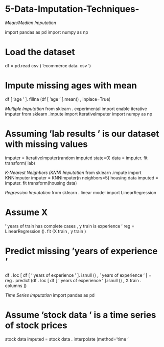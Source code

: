 # 5-Data-Imputation-Techniques-
*Mean/Median Imputation*

 import pandas as pd
 import numpy as np
 # Load the dataset
 df = pd.read
 csv ( ’ecommerce data. csv ’)
 # Impute missing ages with mean
 df [ ’age ’ ]. fillna (df [ ’age ’ ].mean() , inplace=True)

 *Multiple Imputation*
 from sklearn . experimental import enable iterative imputer
 from sklearn .impute import IterativeImputer
 import numpy as np
 # Assuming ’lab results ’ is our dataset with missing values
 imputer = IterativeImputer(random
 imputed
 state=0)
 data = imputer. fit transform( lab)

 *K-Nearest Neighbors (KNN) Imputation*
 from sklearn .impute import KNNImputer
 imputer = KNNImputer(n
 neighbors=5)
 housing data imputed = imputer. fit transform(housing data)



*Regression Imputation*
 from sklearn . linear model import LinearRegression
 # Assume X
 ’ years of train has complete cases , y train is experience ’
 reg = LinearRegression (). fit (X train , y train )
 # Predict missing ’years of experience ’
 df . loc [ df [ ’ years of experience ’ ]. isnull () , ’ years of experience ’ ] = \
 reg . predict (df . loc [ df [ ’ years of experience ’ ].isnull () , X
 train . columns ])

*Time Series Imputation*
 import pandas as pd
 # Assume ’stock data ’ is a time series of stock prices
 stock data imputed = stock
 data . interpolate (method=’time ’
